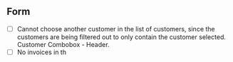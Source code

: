 ## Form 
- [ ] Cannot choose another customer in the list of customers, since the customers are being filtered out to only contain the customer selected. Customer Combobox - Header.
- [ ] No invoices in th